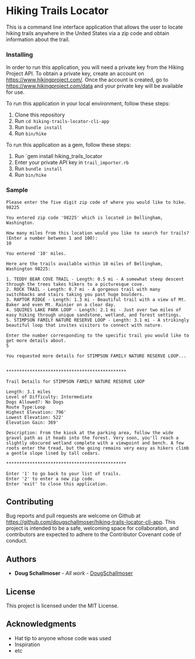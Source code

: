 # Hiking Trails Locator

This is a command line interface application that allows the user to locate hiking trails anywhere in the United States via a zip code and obtain information about the trail.



### Installing

In order to run this application, you will need a private key from the Hiking Project API.
To obtain a private key, create an account on https://www.hikingproject.com/.
Once the account is created, go to https://www.hikingproject.com/data and your private key will be available for use.

To run this application in your local environment, follow these steps:
1. Clone this repository
2. Run `cd hiking-trails-locator-cli-app`
3. Run `bundle install`
4. Run `bin/hike`

To run this application as a gem, follow these steps:
1. Run `gem install hiking_trails_locator
2. Enter your private API key in `trail_importer.rb`
3. Run `bundle install`
4. Run `bin/hike`



### Sample

```
Please enter the five digit zip code of where you would like to hike.
98225

You entered zip code '98225' which is located in Bellingham, Washington.

How many miles from this location would you like to search for trails? (Enter a number between 1 and 100):
10

You entered '10' miles.

Here are the trails available within 10 miles of Bellingham, Washington 98225:

1. TEDDY BEAR COVE TRAIL - Length: 0.5 mi - A somewhat steep descent through the trees takes hikers to a picturesque cove.
2. ROCK TRAIL - Length: 0.7 mi - A gorgeous trail with many switchbacks and stairs taking you past huge boulders.
3. RAPTOR RIDGE - Length: 1.3 mi - Beautiful trail with a view of Mt. Baker and even Mt. Rainier on a clear day.
4. SQUIRES LAKE PARK LOOP - Length: 2.1 mi - Just over two miles of easy hiking through unique sandstone, wetland, and forest settings.
5. STIMPSON FAMILY NATURE RESERVE LOOP - Length: 3.1 mi - A strikingly beautiful loop that invites visitors to connect with nature.

Enter the number corresponding to the specific trail you would like to get more details about.
5

You requested more details for STIMPSON FAMILY NATURE RESERVE LOOP...


**********************************************

Trail Details for STIMPSON FAMILY NATURE RESERVE LOOP

Length: 3.1 miles
Level of Difficulty: Intermediate
Dogs Allowed?: No Dogs
Route Type:Loop
Highest Elevation: 796'
Lowest Elevation: 522'
Elevation Gain: 369'

Description: From the kiosk at the parking area, follow the wide gravel path as it heads into the forest. Very soon, you'll reach a slightly obscured wetland complete with a viewpoint and bench. A few roots enter the tread, but the going remains very easy as hikers climb a gentle slope lined by tall cedars.

**********************************************

Enter '1' to go back to your list of trails.
Enter '2' to enter a new zip code.
Enter 'exit' to close this application.
```


## Contributing

Bug reports and pull requests are welcome on Github at https://github.com/dougschallmoser/hiking-trails-locator-cli-app. This project is intended to be a safe, welcoming space for collaboration, and contributors are expected to adhere to the Contributor Covenant code of conduct.
 

## Authors

* **Doug Schallmoser** - *All work* - [DougSchallmoser](https://github.com/dougschallmoser)


## License

This project is licensed under the MIT License.

## Acknowledgments

* Hat tip to anyone whose code was used
* Inspiration
* etc
